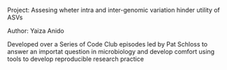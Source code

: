 Project: Assesing wheter intra and inter-genomic variation hinder utility of ASVs

Author: Yaiza Anido 

Developed over a Series of Code Club episodes led by Pat Schloss to answer an importat question in microbiology and develop comfort using tools to develop reproducible research practice

